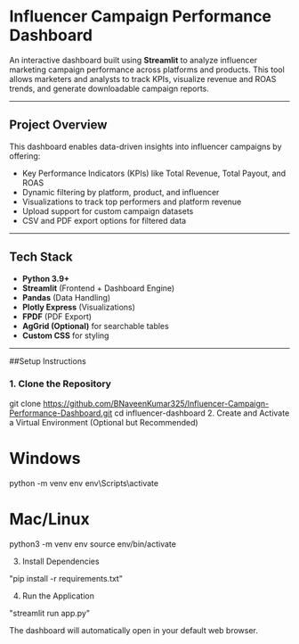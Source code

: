 # Influencer Campaign Performance Dashboard

An interactive dashboard built using **Streamlit** to analyze influencer marketing campaign performance across platforms and products. This tool allows marketers and analysts to track KPIs, visualize revenue and ROAS trends, and generate downloadable campaign reports.

---

## Project Overview

This dashboard enables data-driven insights into influencer campaigns by offering:

- Key Performance Indicators (KPIs) like Total Revenue, Total Payout, and ROAS
- Dynamic filtering by platform, product, and influencer
- Visualizations to track top performers and platform revenue
- Upload support for custom campaign datasets
- CSV and PDF export options for filtered data

---

## Tech Stack

- **Python 3.9+**
- **Streamlit** (Frontend + Dashboard Engine)
- **Pandas** (Data Handling)
- **Plotly Express** (Visualizations)
- **FPDF** (PDF Export)
- **AgGrid (Optional)** for searchable tables
- **Custom CSS** for styling

---
##Setup Instructions

### 1. Clone the Repository

git clone https://github.com/BNaveenKumar325/Influencer-Campaign-Performance-Dashboard.git
cd influencer-dashboard
2. Create and Activate a Virtual Environment (Optional but Recommended)
# Windows
python -m venv env
env\Scripts\activate

# Mac/Linux
python3 -m venv env
source env/bin/activate

3. Install Dependencies

"pip install -r requirements.txt"

4. Run the Application

"streamlit run app.py"

The dashboard will automatically open in your default web browser.


